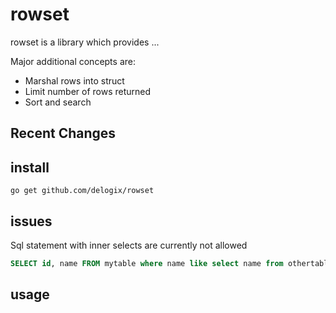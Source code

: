 # rowset

rowset is a library which provides ...

Major additional concepts are:

* Marshal rows into struct 
* Limit number of rows returned
* Sort and search

## Recent Changes


## install

    go get github.com/delogix/rowset

## issues

Sql statement with inner selects are currently not allowed

```sql
SELECT id, name FROM mytable where name like select name from othertable;
```


## usage


